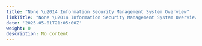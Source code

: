 ```yaml
---
title: "None \u2014 Information Security Management System Overview"
linkTitle: "None \u2014 Information Security Management System Overview"
date: '2025-05-01T21:05:00Z'
weight: 0
description: No content
---
```



